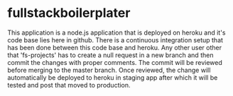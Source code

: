 # fullstackboilerplater
This application is a node.js application that is deployed on heroku and it's code base lies here in github. There is a continuous integration setup that has been done between this code base and heroku. 
Any other user other that 'fs-projects' has to create a null request in a new branch and then commit the changes with proper comments. The commit will be reviewed before merging to the master branch. Once reviewed, the change will automatically be deployed to heroku in staging app after which it will be tested and post that moved to production.
